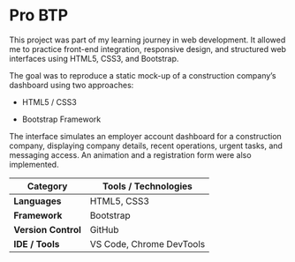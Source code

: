 # Pro BTP


This project was part of my learning journey in web development.
It allowed me to practice front-end integration, responsive design, and structured web interfaces using HTML5, CSS3, and Bootstrap.

The goal was to reproduce a static mock-up of a construction company’s dashboard using two approaches:

- HTML5 / CSS3

- Bootstrap Framework

The interface simulates an employer account dashboard for a construction company, displaying company details, recent operations, urgent tasks, and messaging access.
An animation and a registration form were also implemented.

| Category             | Tools / Technologies     |
| -------------------- | ------------------------ |
| **Languages**        | HTML5, CSS3              |
| **Framework**        | Bootstrap                |
| **Version Control**  | GitHub                   |
| **IDE / Tools**      | VS Code, Chrome DevTools |

